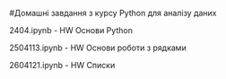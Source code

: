 #Домашні завдання з курсу Python для аналізу даних

2404.ipynb - HW Основи Python

2504113.ipynb - HW Основи роботи з рядками

2604121.ipynb - HW Списки
